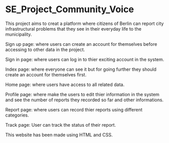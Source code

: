 # SE_Project_Community_Voice

This project aims to creat a platform where citizens of Berlin can report city infrastructural problems that they see in their everyday life to the municipality.

Sign up page:
where users can create an account for themselves before accessing to other data in the project.

Sign in page:
where users can log in to thier exciting account in the system.

Index page:
where everyone can see it but for going further they should create an account for themselves first.

Home page:
where users have access to all related data.

Profile page:
where make the users to edit thier information in the system and see the number of reports they recorded so far and other informations.

Report page:
where users can record thier reports using different categories.

Track page:
User can track the status of their report.

This website has been made using HTML and CSS.
